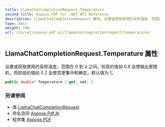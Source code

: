 ```yaml
---
title: LlamaChatCompletionRequest.Temperature
second_title: Aspose.PDF for .NET API Reference
description: LlamaChatCompletionRequest 属性。设置或获取使用的采样温度，范围在 0 到 2 之间。较高的值如 0.8 会使输出更随机，而较低的值如 0.2 会使其更集中和确定。默认值为 1
type: docs
weight: 100
url: /zh/net/aspose.pdf.ai/llamachatcompletionrequest/temperature/
---
```

## LlamaChatCompletionRequest.Temperature 属性

设置或获取使用的采样温度，范围在 0 到 2 之间。较高的值如 0.8 会使输出更随机，而较低的值如 0.2 会使其更集中和确定。默认值为 1。

```csharp
public double? Temperature { get; set; }
```

### 另请参阅

* 类 [LlamaChatCompletionRequest](../)
* 命名空间 [Aspose.Pdf.AI](../../../aspose.pdf.ai/)
* 程序集 [Aspose.PDF](../../../)